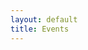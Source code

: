 ```yaml
---
layout: default
title: Events
---
```

<div class="container">
    <div id="results"><div>
</div>


<script>
    //Main decision hub sync / await in order.
    async function main(){
       const items = await membersList(); //From axios.js. Will return "resoved" section of Promise.
       console.log("Promise has finished eventsListAll", items); //Once above line is completed this is then run.
       //displayItems(items);
    }

    async function getMembersViaFunctions(){
        console.log("Inside getMembersViaFunctions 1");

        const fetchMembers = async () => {
            await (await fetch('https://myeventus.netlify.app/.netlify/functions/airtable-list-members')).json();
            //await (await fetch('http://localhost:9000/functions/airtable-list-members.js')).json();

            //displayItems(items)

            fetchMembers()
            .then(data => {
                console.log("FROM NETLIFY FUNCTION: ", data);
            })
        }
        console.log("Inside getMembersViaFunctions 2");
    };

    async function deleteItem(event){
        console.log("DELETE : ", event);
        const response = await removeItem(event, "Who");
        console.log("RESPONSE DELETE : ", response);
    };


    function displayItems(items){
        let html = '';
        console.log("ITEMS: ", items);
        items.forEach(item => {
            // 
            html +=
            `<br>
            <div class="card shadow mb-4">
                <div class="card-header py-3">
                    <h6 class="m-0 font-weight-bold text-primary">${item.fields.Alias}</h6>
                </div>
                <div class="card-body">
                    <div class="table-responsive">
                        <table class="table table-bordered" id="22" width="100%" cellspacing="0">
                        <thead><th>Title</th><th>Details</th></thead>
                        <tbody>
                            <tr><td>Alias</td><td>${item.fields.Alias}</td></tr>
                        </tbody>
                        </table>
                        <button class="btn btn-danger" type="button" id="delete" onclick="deleteItem('${item.id}')">Delete</button>
                    </div>
                </div>
            </div>
            ` 
        });
        document.getElementById('results').innerHTML = html; 
    }


  $(document).ready(function() {
        let html = '';

        //Trigger the main decision tree hub.
        getMembersViaFunctions();
        main(); 
  });